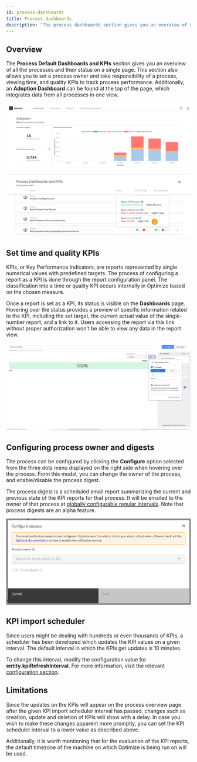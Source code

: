 ```yaml
---
id: process-dashboards
title: Process dashboards
description: "The process dashboards section gives you an overview of all the processes and their status on a single page."
---
```


## Overview

The **Process Default Dashboards and KPIs** section gives you an overview of all the processes and their status on a single page.
This section also allows you to set a process owner and take responsibility of a process, viewing time, and quality KPIs to track process performance. Additionally, an **Adoption Dashboard** can be found at the top of the page, which integrates data from all processes in one view.

![Processes page](./img/processOverview.png)

## Set time and quality KPIs

KPIs, or Key Performance Indicators, are reports represented by single numerical values with predefined targets. The process of configuring a report as a KPI is done through the report configuration panel. The classification into a time or quality KPI occurs internally in Optimize based on the chosen measure.

Once a report is set as a KPI, its status is visible on the **Dashboards** page. Hovering over the status provides a preview of specific information related to the KPI, including the set target, the current actual value of the single-number report, and a link to it. Users accessing the report via this link without proper authorization won't be able to view any data in the report view.

![Set time and quality KPIs](./img/kpiConfiguration.png)

## Configuring process owner and digests

The process can be configured by clicking the **Configure** option selected from the three dots menu displayed on the right side when hovering over the process. From this modal, you can change the owner of the process, and enable/disable the process digest.

The process digest is a scheduled email report summarizing the current and previous state of the KPI reports for that process. It will be emailed to the owner of that process at [globally configurable regular intervals](/self-managed/optimize-deployment/configuration/system-configuration.md#digest). Note that process digests are an alpha feature.

![Configure Process](./img/configureProcess.png)

## KPI import scheduler

Since users might be dealing with hundreds or even thousands of KPIs, a scheduler has been developed which updates the KPI values on a given interval. The default interval in which the KPIs get updates is 10 minutes.

To change this interval, modify the configuration value for **entity.kpiRefreshInterval**. For more information, visit the relevant [configuration section](/self-managed/optimize-deployment/configuration/system-configuration.md).

## Limitations

Since the updates on the KPIs will appear on the process overview page after the given KPI import scheduler interval has passed, changes such as creation, update and deletion of KPIs will show with a delay. In case you wish to make these changes apparent more promptly, you can set the KPI scheduler interval to a lower value as described above.

Additionally, it is worth mentioning that for the evaluation of the KPI reports, the default timezone of the machine on which Optimize is being run on will be used.
